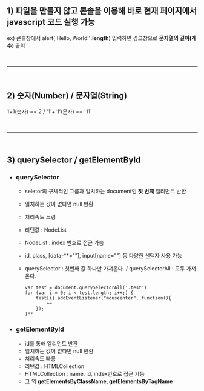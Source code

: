 ## 1) 파일을 만들지 않고 콘솔을 이용해 바로 현재 페이지에서 javascript 코드 실행 가능
ex) 콘솔창에서 alert('Hello, World!'**.length**) 입력하면 경고창으로 **문자열의 길이(개수)** 출력

<br>

---

<br>

## 2) 숫자(Number) / 문자열(String)
1+1(숫자) == 2 / '1'+'1'(문자) == '11'

<br>

---

<br>

## 3) querySelector / getElementById

* ### querySelector
  - seletor의 구체적인 그룹과 일치하는 document인 **첫 번째** 엘리먼트 반환
  - 일치하는 값이 없다면 null 반환 
  - 처리속도 느림
  - 리턴값 : NodeList
  - NodeList : index 번호로 접근 가능
  - id, class, [data-**=""], input[name=""] 등 다양한 선택자 사용 가능
  - querySelector : 첫번째 값 하나만 가져온다. / querySelectorAll : 모두 가져온다.

        var test = document.querySelectorAll('.test')
        for (var i = 0; i < test.length; i++;) {
            test[i].addEventListener("mouseenter", function(){
                ~~
            });
        }**

* ### getElementById
  - id를 통해 엘리먼트 반환
  - 일치하는 값이 없다면 null 반환
  - 처리속도 빠름
  - 리턴값 : HTMLCollection
  - HTMLCollection : name, id, index번호로 접근 가능
  - 그 외 **getElementsByClassName, getElementsByTagName**
